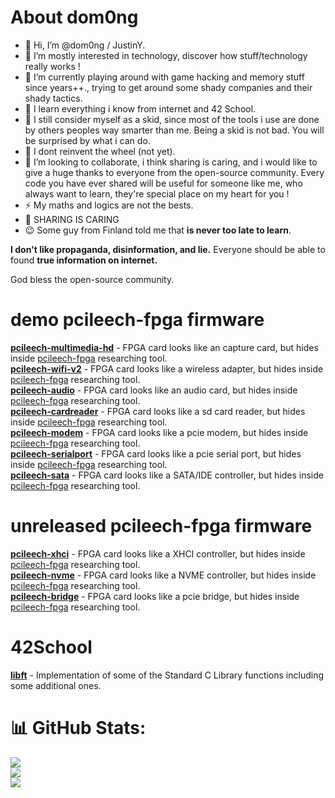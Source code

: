 # About dom0ng


- 👋 Hi, I’m @dom0ng / JustinY.
- 👀 I’m mostly interested in technology, discover how stuff/technology really works !
- 🔭  I’m currently playing around with game hacking and memory stuff since years++., trying to get around some shady companies and their shady tactics.
- 🌱 I learn everything i know from internet and 42 School.
- 👯 I still consider myself as a skid, since most of the tools i use are done by others peoples way smarter than me.
  Being a skid is not bad. You will be surprised by what i can do.
- 🤔 I dont reinvent the wheel (not yet).
- 💞️ I’m looking to collaborate, i think sharing is caring, and i would like to give a huge thanks to everyone from the open-source community. 
Every code you have ever shared will be useful for someone like me, who always want to learn, they're special place on my heart for you !
- ⚡ My maths and logics are not the bests.
- 🤍 SHARING IS CARING
- 😉 Some guy from Finland told me that **is never too late to learn**.


**I don't like propaganda, disinformation, and lie.**
Everyone should be able to found **true information on internet.**

God bless the open-source community.

# demo pcileech-fpga firmware 
**[pcileech-multimedia-hd](https://github.com/dom0ng/pcileech-multimedia-hd)** - FPGA card looks like an capture card, but hides inside [pcileech-fpga](https://github.com/ufrisk/pcileech-fpga) researching tool.  
**[pcileech-wifi-v2](https://github.com/dom0ng/pcileech-wifi-v2)** - FPGA card looks like a wireless adapter, but hides inside [pcileech-fpga](https://github.com/ufrisk/pcileech-fpga) researching tool.   
**[pcileech-audio](https://github.com/dom0ng/pcileech-audio)** - FPGA card looks like an audio card, but hides inside [pcileech-fpga](https://github.com/ufrisk/pcileech-fpga) researching tool.   
**[pcileech-cardreader](https://github.com/dom0ng/pcileech-cardreader)** - FPGA card looks like a sd card reader, but hides inside [pcileech-fpga](https://github.com/ufrisk/pcileech-fpga) researching tool.   
**[pcileech-modem](https://github.com/dom0ng/pcileech-modem)** - FPGA card looks like a pcie modem, but hides inside [pcileech-fpga](https://github.com/ufrisk/pcileech-fpga) researching tool.   
**[pcileech-serialport](https://github.com/dom0ng/pcileech_serialport)** - FPGA card looks like a pcie serial port, but hides inside [pcileech-fpga](https://github.com/ufrisk/pcileech-fpga) researching tool.   
**[pcileech-sata](https://github.com/dom0ng/pcileech_sata)** - FPGA card looks like a SATA/IDE controller, but hides inside [pcileech-fpga](https://github.com/ufrisk/pcileech-fpga) researching tool.   

# unreleased pcileech-fpga firmware 
**[pcileech-xhci](https://github.com/dom0ng/pcileech_xhci)** - FPGA card looks like a XHCI controller, but hides inside [pcileech-fpga](https://github.com/ufrisk/pcileech-fpga) researching tool.  
**[pcileech-nvme](https://github.com/dom0ng/pcileech_nvme)** - FPGA card looks like a NVME controller, but hides inside [pcileech-fpga](https://github.com/ufrisk/pcileech-fpga) researching tool.   
**[pcileech-bridge](https://github.com/dom0ng/pcileech_bridge)** - FPGA card looks like a pcie bridge, but hides inside [pcileech-fpga](https://github.com/ufrisk/pcileech-fpga) researching tool.  



# 42School
**[libft](https://github.com/dom0ng/libft)** - Implementation of some of the Standard C Library functions including some additional ones.


# 📊 GitHub Stats:
![](https://github-readme-stats.vercel.app/api?username=dom0ng&theme=onedark&hide_border=true&include_all_commits=true&count_private=true)<br/>
![](https://github-readme-streak-stats.herokuapp.com/?user=dom0ng&theme=onedark&hide_border=true)<br/>
![](https://github-readme-stats.vercel.app/api/top-langs/?username=dom0ng&theme=onedark&hide_border=true&include_all_commits=true&count_private=true&layout=compact)

<!-- Proudly created with GPRM ( https://gprm.itsvg.in ) -->


